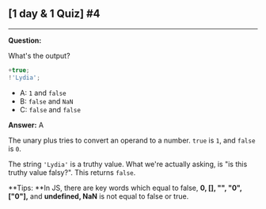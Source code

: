 ## [1 day & 1 Quiz] #4

***

**Question:**

What's the output? 

```js
+true;
!'Lydia';
```

- A: `1` and `false`
- B: `false` and `NaN`
- C: `false` and `false`

**Answer:** A

The unary plus tries to convert an operand to a number. `true` is `1`, and `false` is `0`.

The string `'Lydia'` is a truthy value. What we're actually asking, is "is this truthy value falsy?". This returns `false`.

**Tips: **In JS, there are key words which equal to false, **0, [], "", "0",["0"],** and **undefined, NaN** is not equal to false or true.
